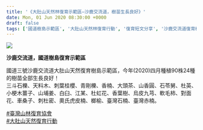 ```yaml
---
title: '《大肚山天然林復育示範區—沙鹿交流道，樹苗生長良好》'
date: Mon, 01 Jun 2020 08:30:00 +0000
draft: false
tags: ['國道樹島示範區', '大肚山天然林復育行動', '復育短文分享', '沙鹿交流道復育樹島', '活動訊息及短文', '高工局大甲工務段']
---
```


![](https://www.reforestation.tw/wp-content/uploads/2020/06/timeline_20200529_171556.jpg)

**沙鹿交流道，國道樹島復育示範區**

國道三號沙鹿交流道大肚山天然復育樹島示範區，今年(2020)四月種植90株24種的樹苗全部生長良好！  
三斗石櫟、天料木、刺葉桂櫻、青剛櫟、香楠、大頭茶、山香圓、石苓舅、杜英、小梗木薑子、山埔姜、白臼、江某、杜虹花、香葉樹、烏皮九芎、軟毛柿、對面花、車桑子、刺杜密、奧氏虎皮楠、榔榆、臺灣石楠、臺灣赤楠。

[#臺灣山林復育協會](https://timeline.line.me/hashtag/%E8%87%BA%E7%81%A3%E5%B1%B1%E6%9E%97%E5%BE%A9%E8%82%B2%E5%8D%94%E6%9C%83)  
[#大肚山天然復育行動](https://timeline.line.me/hashtag/%E5%A4%A7%E8%82%9A%E5%B1%B1%E5%A4%A9%E7%84%B6%E5%BE%A9%E8%82%B2%E8%A1%8C%E5%8B%95)